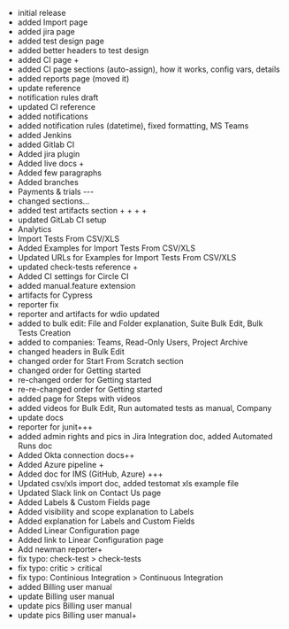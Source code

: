 * initial release
* added Import page
* added jira page
* added test design page
* added better headers to test design
* added CI page +
* added CI page sections (auto-assign), how it works, config vars, details
* added reports page (moved it)
* update reference
* notification rules draft
* updated CI reference
* added notifications
* added notification rules (datetime), fixed formatting, MS Teams
* added Jenkins
* added Gitlab CI
* Added jira plugin
* Added live docs +
* Added few paragraphs
* Added branches
* Payments & trials ---
* changed sections...
* added test artifacts section + + + +
* updated GitLab CI setup
* Analytics
* Import Tests From CSV/XLS 
* Added Examples for Import Tests From CSV/XLS 
* Updated URLs for Examples for Import Tests From CSV/XLS 
* updated check-tests reference +
* Added CI settings for Circle CI
* added manual.feature extension
* artifacts for Cypress
* reporter fix
* reporter and artifacts for wdio updated
* added to bulk edit: File and Folder explanation, Suite Bulk Edit, Bulk Tests Creation
* added to companies: Teams, Read-Only Users, Project Archive
* changed headers in Bulk Edit
* changed order for Start From Scratch section
* changed order for Getting started
* re-changed order for Getting started
* re-re-changed order for Getting started
* added page for Steps with videos
* added videos for Bulk Edit, Run automated tests as manual, Company
* update docs
* reporter for junit+++
* added admin rights and pics in Jira Integration doc, added Automated Runs doc
* Added Okta connection docs++
* Added Azure pipeline +
* Added doc for IMS (GitHub, Azure) +++
* Updated csv/xls import doc, added testomat xls example file
* Updated Slack link on Contact Us page
* Added Labels & Custom Fields page
* Added visibility and scope explanation to Labels
* Added explanation for Labels and Custom Fields
* Added Linear Configuration page
* Added link to Linear Configuration page
* Add newman reporter+
* fix typo: check-test > check-tests
* fix typo: critic > critical
* fix typo: Continious Integration > Continuous Integration
* added Billing user manual
* update Billing user manual
* update pics Billing user manual 
* update pics Billing user manual+
